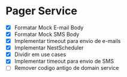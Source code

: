 # Pager Service

- [x] Formatar Mock E-mail Body
- [x] Formatar Mock SMS Body
- [x] Implementar timeout para envio de e-mails
- [x] Implementar NestScheduler
- [x] Dividir em use cases
- [x] Implementar timeout para envio de SMS
- [ ] Remover codigo antigo de domain service
